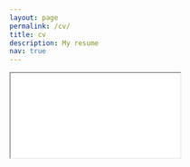```yaml
---
layout: page
permalink: /cv/
title: cv
description: My resume
nav: true
---
```



<!-- 16:9 aspect ratio -->
<div class="embed-responsive embed-responsive-16by9">
  <iframe class="embed-responsive-item" src="assets/pdf/cv.pdf"></iframe>
</div>
